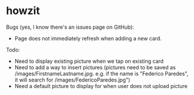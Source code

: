 # howzit

Bugs (yes, I know there's an issues page on GitHub):
* Page does not immediately refresh when adding a new card.

Todo:
* Need to display existing picture when we tap on existing card
* Need to add a way to insert pictures (pictures need to be saved as /images/FirstnameLastname.jpg. e.g. if the name is "Federico Paredes", it will search for /images/FedericoParedes.jpg")
* Need a default picture to display for when user does not upload picture
